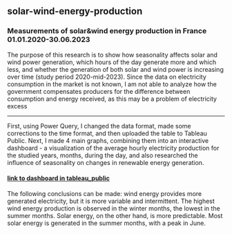 ## solar-wind-energy-production
### Measurements of solar&wind energy production in France 01.01.2020-30.06.2023

 The purpose of this research is to show how seasonality affects solar and wind power generation, which hours of the day generate more and which less, and whether the generation of both solar and wind power is increasing over time (study period 2020-mid-2023). Since the data on electricity consumption in the market is not known, I am not able to analyze how the government compensates producers for the difference between consumption and energy received, as this may be a problem of electricity excess
______________________________________________________________________________
 First, using Power Query, I changed the data format, made some corrections to the time format, and then uploaded the table to Tableau Public.
 Next, I made 4 main graphs, combining them into an interactive dashboard - a visualization of the average hourly electricity production for the studied years, months, during the day, and also researched the influence of seasonality on changes in renewable energy generation.
 #### [link to dashboard in tableau_public](https://public.tableau.com/views/MeasurementsofsolarandwindgeneratedenergyinFrance/sheet4?:language=en-US&:sid=&:display_count=n&:origin=viz_share_link)

 The following conclusions can be made: wind energy provides more generated electricity, but it is more variable and intermittent. The highest wind energy production is observed in the winter months, the lowest in the summer months. Solar energy, on the other hand, is more predictable. Most solar energy is generated in the summer months, with a peak in June.

 
